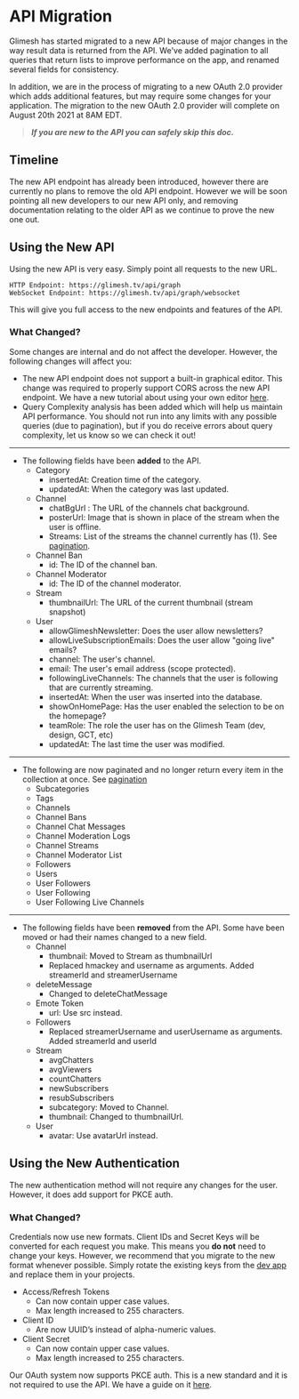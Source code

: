 # API Migration

Glimesh has started migrated to a new API because of major changes in the way result data is returned from the API. We've added pagination to all queries that return lists to improve performance on the app, and renamed several fields for consistency.

In addition, we are in the process of migrating to a new OAuth 2.0 provider which adds additional features, but may require some changes for your application. The migration to the new OAuth 2.0 provider will complete on August 20th 2021 at 8AM EDT.

> ***If you are new to the API you can safely skip this doc.***

## Timeline
The new API endpoint has already been introduced, however there are currently no plans to remove the old API endpoint. However we will be soon pointing all new developers to our new API only, and removing documentation relating to the older API as we continue to prove the new one out.

## Using the New API

Using the new API is very easy. Simply point all requests to the new URL.

```URL
HTTP Endpoint: https://glimesh.tv/api/graph
WebSocket Endpoint: https://glimesh.tv/api/graph/websocket
```

This will give you full access to the new endpoints and features of the API.


### What Changed?

Some changes are internal and do not affect the developer. However, the following changes will affect you:

- The new API endpoint does not support a built-in graphical editor. This change was required to properly support CORS across the new API endpoint. We have a new tutorial about using your own editor [here](https://glimesh.github.io/api-docs/docs/api/api-explorer).
- Query Complexity analysis has been added which will help us maintain API performance. You should not run into any limits with any possible queries (due to pagination), but if you do receive errors about query complexity, let us know so we can check it out!
 ___
 - The following fields have been **added** to the API.
	 - Category
		 - insertedAt: Creation time of the category.
		 - updatedAt: When the category was last updated.
	 - Channel
		 - chatBgUrl : The URL of the channels chat background.
		 - posterUrl: Image that is shown in place of the stream when the user is offline.
		 - Streams: List of the streams the channel currently has (1). See [pagination](/api-docs/docs/api/pagination).
	 - Channel Ban
		 - id: The ID of the channel ban.
	- Channel Moderator
		- id: The ID of the channel moderator.
	- Stream
		- thumbnailUrl: The URL of the current thumbnail (stream snapshot)
	- User
		- allowGlimeshNewsletter: Does the user allow newsletters?
		- allowLiveSubscriptionEmails: Does the user allow "going live" emails?
		- channel: The user's channel.
		- email: The user's email address (scope protected).
		- followingLiveChannels: The channels that the user is following that are currently streaming.
		- insertedAt: When the user was inserted into the database.
        - showOnHomePage: Has the user enabled the selection to be on the homepage?
		- teamRole: The role the user has on the Glimesh Team (dev, design, GCT, etc)
		- updatedAt: The last time the user was modified.
---

 - The following are now paginated and no longer return every item in the collection at once. See [pagination](/api-docs/docs/api/pagination)
	 -	Subcategories
	 -	Tags
	 -	Channels
	 -	Channel Bans
	 -	Channel Chat Messages
	 -	Channel Moderation Logs
	 -	Channel Streams
	 -	Channel Moderator List
	 -	Followers
	 -	Users
	 -	User Followers
	 -	User Following
	 -	User Following Live Channels
___

- The following fields have been **removed** from the API. Some have been moved or had their names changed to a new field.
	- Channel
		- thumbnail: Moved to Stream as thumbnailUrl
        - Replaced hmackey and username as arguments. Added streamerId and streamerUsername
    - deleteMessage
        - Changed to deleteChatMessage
	- Emote Token
		- url: Use src instead.
    - Followers
        - Replaced streamerUsername and userUsername as arguments. Added streamerId and userId
	- Stream
		- avgChatters
		- avgViewers
		- countChatters
		- newSubscribers
		- resubSubscribers
		- subcategory: Moved to Channel.
		- thumbnail: Changed to thumbnailUrl.
	- User
		- avatar: Use avatarUrl instead.


## Using the New Authentication

The new authentication method will not require any changes for the user. However, it does add support for PKCE auth.

### What Changed?

Credentials now use new formats. Client IDs and Secret Keys will be converted for each request you make. This means you **do not** need to change your keys. However, we recommend that you migrate to the new format whenever possible. Simply rotate the existing keys from the [dev app](/api-docs/docs/dev-app) and replace them in your projects.

 - Access/Refresh Tokens
	 - Can now contain upper case values.
	 - Max length increased to 255 characters.
- Client ID
	- Are now UUID’s instead of alpha-numeric values.
- Client Secret
	- Can now contain upper case values.
	- Max length increased to 255 characters.

Our OAuth system now supports PKCE auth. This is a new standard and it is not required to use the API. We have a guide on it [here](/api-docs/docs/authentication/accesstoken/pkceauth/).
